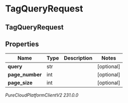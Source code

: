# TagQueryRequest

## TagQueryRequest

## Properties

|Name | Type | Description | Notes|
|------------ | ------------- | ------------- | -------------|
| **query** | str |  | [optional] |
| **page_number** | int |  | [optional] |
| **page_size** | int |  | [optional] |



_PureCloudPlatformClientV2 231.0.0_
